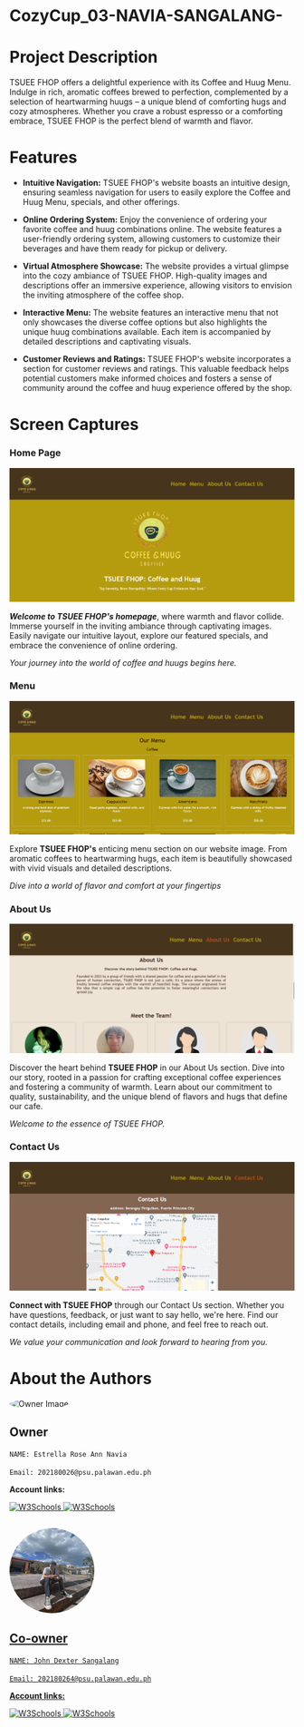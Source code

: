 # CozyCup_03-NAVIA-SANGALANG-

# Project Description

 TSUEE FHOP offers a delightful experience with its Coffee and Huug Menu. Indulge in rich, aromatic coffees brewed to perfection, complemented by a selection of heartwarming huugs – a unique blend of comforting hugs and cozy atmospheres. Whether you crave a robust espresso or a comforting embrace, TSUEE FHOP is the perfect blend of warmth and flavor.

# Features

* **Intuitive Navigation:**  TSUEE FHOP's website boasts an intuitive design, ensuring seamless navigation for users to easily explore the Coffee and Huug Menu, specials, and other offerings.

* **Online Ordering System:** Enjoy the convenience of ordering your favorite coffee and huug combinations online. The website features a user-friendly ordering system, allowing customers to customize their beverages and have them ready for pickup or delivery.

* **Virtual Atmosphere Showcase:** The website provides a virtual glimpse into the cozy ambiance of TSUEE FHOP. High-quality images and descriptions offer an immersive experience, allowing visitors to envision the inviting atmosphere of the coffee shop.

* **Interactive Menu:** The website features an interactive menu that not only showcases the diverse coffee options but also highlights the unique huug combinations available. Each item is accompanied by detailed descriptions and captivating visuals.

* **Customer Reviews and Ratings:** TSUEE FHOP's website incorporates a section for customer reviews and ratings. This valuable feedback helps potential customers make informed choices and fosters a sense of community around the coffee and huug experience offered by the shop.

# Screen Captures
### Home Page
![Home Page Section](img/homepage.png)

***Welcome to TSUEE FHOP's homepage***, where warmth and flavor collide. Immerse yourself in the inviting ambiance through captivating images. Easily navigate our intuitive layout, explore our featured specials, and embrace the convenience of online ordering.

*Your journey into the world of coffee and huugs begins here.*

### Menu
![Home Page Section](img/menu.png)

Explore **TSUEE FHOP's** enticing menu section on our website image. From aromatic coffees to heartwarming hugs, each item is beautifully showcased with vivid visuals and detailed descriptions.

*Dive into a world of flavor and comfort at your fingertips*

### About Us
![Home Page Section](img/about.png)

Discover the heart behind **TSUEE FHOP** in our About Us section. Dive into our story, rooted in a passion for crafting exceptional coffee experiences and fostering a community of warmth. Learn about our commitment to quality, sustainability, and the unique blend of flavors and hugs that define our cafe.

*Welcome to the essence of TSUEE FHOP.*

### Contact Us
![Home Page Section](img/contact.png)

**Connect with TSUEE FHOP** through our Contact Us section. Whether you have questions, feedback, or just want to say hello, we're here. Find our contact details, including email and phone, and feel free to reach out.

*We value your communication and look forward to hearing from you.*


# About the Authors

<img src="img/owner.jpg" alt="Owner Image" width="150" height="150" style="border-radius:50%">

## Owner
``````
NAME: Estrella Rose Ann Navia

Email: 202180026@psu.palawan.edu.ph
``````
**Account links:**

<a href="https://www.facebook.com/estrellaroseann.navia?mibextid=ZbWKwL">
<img border="0" alt="W3Schools" src="img/facebook.png" width="30" height="30"> <a href="https://github.com/estrellaroseann-navia">
<img border="0" alt="W3Schools" src="img/github.png" width="30" height="30">

##
<img src="img/co-owner.jpg" alt="Co-Owner Image" width="150" height="150" style="border-radius:50%"> 

## Co-owner

``````
NAME: John Dexter Sangalang

Email: 202180264@psu.palawan.edu.ph
``````
**Account links:**

<a href="https://www.facebook.com/Dexter.DJ.0516?mibextid=ZbWKwL">
<img border="0" alt="W3Schools" src="img/facebook.png" width="30" height="30"> <a href="https://github.com/Dexy11">
<img border="0" alt="W3Schools" src="img/github.png" width="30" height="30">
